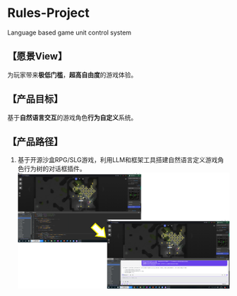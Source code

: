 # Rules-Project
Language based game unit control system

## 【愿景View】
为玩家带来**极低门槛**，**超高自由度**的游戏体验。

## 【产品目标】
基于**自然语言交互**的游戏角色**行为自定义**系统。

## 【产品路径】
1. 基于开源沙盒RPG/SLG游戏，利用LLM和框架工具搭建自然语言定义游戏角色行为树的对话框插件。
![Rules Concept](/Rules_Concept.png)

